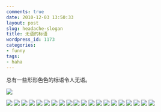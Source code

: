```yaml
---
comments: true
date: 2010-12-03 13:50:33
layout: post
slug: headache-slogan
title: 无语的标语
wordpress_id: 1173
categories:
- funny
tags:
- haha
---
```


总有一些形形色色的标语令人无语。

![](http://dobila.info/wp-content/uploads/2010/12/slogan_1-450x314.jpg)



![](http://dobila.info/wp-content/uploads/2010/12/slogan_2.jpg)
![](http://dobila.info/wp-content/uploads/2010/12/slogan_3-441x450.jpg)
![](http://dobila.info/wp-content/uploads/2010/12/slogan_4-450x211.jpg)
![](http://dobila.info/wp-content/uploads/2010/12/slogan_5-450x340.jpg)
![](http://dobila.info/wp-content/uploads/2010/12/slogan_6.jpg)
![](http://dobila.info/wp-content/uploads/2010/12/slogan_7.jpg)
![](http://dobila.info/wp-content/uploads/2010/12/slogan_8-450x293.jpg)
![](http://dobila.info/wp-content/uploads/2010/12/slogan_9.jpg)
![](http://dobila.info/wp-content/uploads/2010/12/slogan_10-450x260.jpg)
![](http://dobila.info/wp-content/uploads/2010/12/slogan_11.jpg)
![](http://dobila.info/wp-content/uploads/2010/12/slogan_12-450x298.jpg)
![](http://dobila.info/wp-content/uploads/2010/12/slogan_13-450x306.jpg)
![](http://dobila.info/wp-content/uploads/2010/12/slogan_14.jpg)
![](http://dobila.info/wp-content/uploads/2010/12/slogan_15.jpg)
![](http://dobila.info/wp-content/uploads/2010/12/slogan_16.jpg)
![](http://dobila.info/wp-content/uploads/2010/12/slogan_17.jpg)
![](http://dobila.info/wp-content/uploads/2010/12/slogan_18-450x309.jpg)
![](http://dobila.info/wp-content/uploads/2010/12/slogan_19.jpg)
![](http://dobila.info/wp-content/uploads/2010/12/slogan_20-450x233.jpg)
![](http://dobila.info/wp-content/uploads/2010/12/slogan_21-450x309.jpg)

